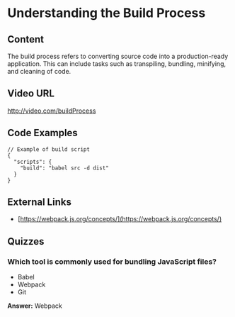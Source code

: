 # Understanding the Build Process

## Content

The build process refers to converting source code into a production-ready application. This can include tasks such as transpiling, bundling, minifying, and cleaning of code.

## Video URL

http://video.com/buildProcess

## Code Examples

```
// Example of build script
{
  "scripts": {
    "build": "babel src -d dist"
  }
}
```

## External Links

- [https://webpack.js.org/concepts/](https://webpack.js.org/concepts/)

## Quizzes

### Which tool is commonly used for bundling JavaScript files?

- Babel
- Webpack
- Git

**Answer:** Webpack